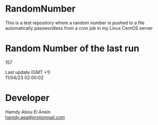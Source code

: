 # RandomNumber    
This is a test repository where a random number is pushed to a file automatically passwordless from a cron job in my Linux CentOS server    
# Random Number of the last run   
157
      
Last update (GMT +1)    
11/04/23 02:00:02
# Developer    
Hamdy Abou El Anein   
hamdy.aea@protonmail.com
